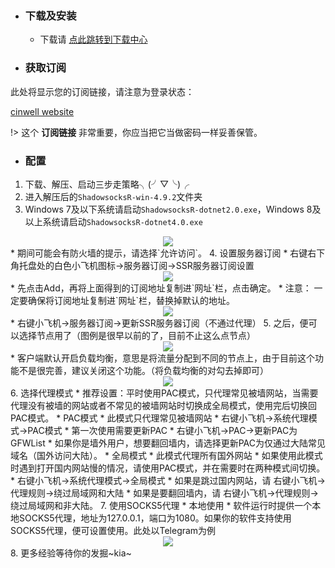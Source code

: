 * ### 下载及安装
  * 下载请 [点此跳转到下载中心](SSRR/download.md)

* ### 获取订阅

此处将显示您的订阅链接，请注意为登录状态：

[cinwell website](/sublink?type=ssr ':include :type=markdown')

!> 这个 **订阅链接** 非常重要，你应当把它当做密码一样妥善保管。

* ### 配置

1. 下载、解压、启动三步走策略╮(╯▽╰)╭
2. 进入解压后的`ShadowsocksR-win-4.9.2`文件夹
3. Windows 7及以下系统请启动`ShadowsocksR-dotnet2.0.exe`，Windows 8及以上系统请启动`ShadowsocksR-dotnet4.0.exe`
<center><img src="https://img.asnet.ga/i/2020/03/19/1w4oz2.png"></center>
	* 期间可能会有防火墙的提示，请选择`允许访问`。
4. 设置服务器订阅
	* 右键右下角托盘处的白色小飞机图标→服务器订阅→SSR服务器订阅设置
<center><img src="https://img.asnet.ga/i/2020/03/19/1wrild.png"></center>
	* 先点击Add，再将上面得到的订阅地址复制进`网址`栏，点击确定。
	* 注意： 一定要确保将订阅地址复制进`网址`栏，替换掉默认的地址。
<center><img src="https://img.asnet.ga/i/2020/03/19/1yc7lw.png"></center>
	* 右键小飞机→服务器订阅→更新SSR服务器订阅（不通过代理）
5. 之后，便可以选择节点用了（图例是很早以前的了，目前不止这么点节点）
<center><img src="https://img.asnet.ga/i/2020/03/19/206393.png"></center>
	* 客户端默认开启负载均衡，意思是将流量分配到不同的节点上，由于目前这个功能不是很完善，建议关闭这个功能。（将负载均衡的对勾去掉即可）
<center><img src="https://img.asnet.ga/i/2020/03/19/21kxhf.png"></center>
6. 选择代理模式
	* 推荐设置：平时使用PAC模式，只代理常见被墙网站，当需要代理没有被墙的网站或者不常见的被墙网站时切换成全局模式，使用完后切换回PAC模式。
	* PAC模式
		* 此模式只代理常见被墙网站
		* 右键小飞机→系统代理模式→PAC模式
		* 第一次使用需要更新PAC
			* 右键小飞机→PAC→更新PAC为GFWList
			* 如果你是墙外用户，想要翻回墙内，请选择更新PAC为仅通过大陆常见域名（国外访问大陆）。
	* 全局模式
		* 此模式代理所有国外网站
		* 如果使用此模式时遇到打开国内网站慢的情况，请使用PAC模式，并在需要时在两种模式间切换。
		* 右键小飞机→系统代理模式→全局模式
			* 如果是跳过国内网站，请 右键小飞机→代理规则→绕过局域网和大陆
			* 如果是要翻回墙内，请 右键小飞机→代理规则→绕过局域网和非大陆。  
7. 使用SOCKS5代理
	* 本地使用
		* 软件运行时提供一个本地SOCKS5代理，地址为127.0.0.1，端口为1080。如果你的软件支持使用SOCKS5代理，便可设置使用。此处以Telegram为例
<center><img src="https://img.asnet.ga/i/2020/03/19/27ub0n.png"></center>
8. 更多经验等待你的发掘~kia~
